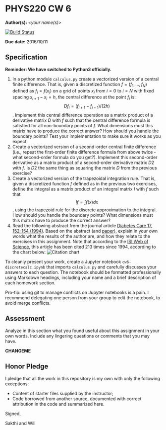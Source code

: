 # PHYS220 CW 6

**Author(s):** _\<your name(s)\>_

[![Build Status](https://travis-ci.org/chapman-phys220-2016f/cw-06-saktill.svg?branch=master)](https://travis-ci.org/chapman-phys220-2016f/cw-06-saktill)

**Due date:** 2016/10/11

## Specification

**Reminder: We have switched to Python3 officially.**

1. In a python module ```calculus.py``` create a vectorized version of a central finite difference. That is, given a discretized function $f = (f_1, \ldots, f_N)$ defined as $f_i = f(x_i)$ on a grid of points $x_i$ from $i=0$ to $i=N$ with fixed spacing $x_{i+1} - x_i = h$, the central difference at the point $f_i$ is: $$Df_i = (f_{i+1} - f_{i-1}) / (2h)$$. Implement this central difference operation as a matrix product of a derivative matrix $D$ with $f$ such that the central difference formula is satisfied for all non-boundary points of $f$. What dimensions must this matrix have to produce the correct answer? How should you handle the boundary points? Test your implementation to make sure it works as you expect. 
1. Create a vectorized version of a second-order central finite difference (i.e., repeat the first-order finite difference formula from above twice - what second-order formula do you get?). Implement this second-order derivative as a matrix product of a second-order derivative matrix $D2$ with $f$. Is $D2$ the same thing as squaring the matrix $D$ from the previous exercise?
1. Create a vectorized version of the trapezoidal integration rule. That is, given a discretized function $f$ defined as in the previous two exercises, define the integral as a matrix product of an integral matrix $I$ with $f$ such that $$If = \int f(x) dx$$, using the trapezoid rule for the discrete approximation to the integral. How should you handle the boundary points? What dimensions must this matrix have to produce the correct answer? 
1. Read the following abstract from the journal article [Diabetes Care 17, 152-154 (1994)](http://care.diabetesjournals.org/content/17/2/152.abstract).  Based on the abstract (and [paper](TaisMethod.pdf)), explain in your own words what the results of the author are, and how they relate to the exercises in this assignment. Note that according to the [ISI Web of Science](http://apps.webofknowledge.com/), this article has been cited 213 times since 1994, according to the chart below:
![Citation chart](citations.jpg)

To cleanly present your work, create a Jupyter notebook ```cw6-discretecalc.ipynb``` that imports ```calculus.py``` and carefully discusses your answers to each question. The notebook should be formatted professionally using Markdown headings, including your name and a brief description of each homework section. 

Pro-tip: using git to manage conflicts on Jupyter notebooks is a pain. I recommend delegating one person from your group to edit the notebook, to avoid merge conflicts.

## Assessment

Analyze in this section what you found useful about this assignment in your own words. Include any lingering questions or comments that you may have.

**CHANGEME**

## Honor Pledge

I pledge that all the work in this repository is my own with only the following exceptions:

* Content of starter files supplied by the instructor;
* Code borrowed from another source, documented with correct attribution in the code and summarized here.

Signed,

Sakthi and Will

